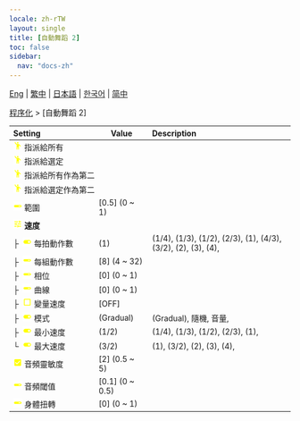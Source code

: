 ```yaml
---
locale: zh-rTW
layout: single
title: [自動舞蹈 2]
toc: false
sidebar:
  nav: "docs-zh"
---
```

[Eng](/dancexr/menu/2025.4/motion/auto_dance_2) | [繁中](/tw/dancexr/menu/2025.4/motion/auto_dance_2) | [日本語](/jp/dancexr/menu/2025.4/motion/auto_dance_2) | [한국어](/kr/dancexr/menu/2025.4/motion/auto_dance_2) | [简中](/zh/dancexr/menu/2025.4/motion/auto_dance_2)

[程序化](../menu#程序化) > [自動舞蹈 2]



| Setting | Value | Description |
| :--- | --- | :--- |
|<nobr> ![motion icon](/images/icon/ic_motion.png)  指派給所有</nobr>|| 
|<nobr> ![motion icon](/images/icon/ic_motion.png)  指派給選定</nobr>|| 
|<nobr> ![motion icon](/images/icon/ic_motion.png)  指派給所有作為第二</nobr>|| 
|<nobr> ![motion icon](/images/icon/ic_motion.png)  指派給選定作為第二</nobr>|| 
|<nobr> ![slider icon](/images/icon/ic_slider.png)  範圍</nobr>| [0.5] (0 ~ 1) | 
|<nobr> ![tune icon](/images/icon/ic_tune.png)  <b>速度</b></nobr>| | 
|<nobr>├&nbsp; ![toggle_on icon](/images/icon/ic_toggle_on.png)  每拍動作數</nobr>| (1) | (1/4), (1/3), (1/2), (2/3), (1), (4/3), (3/2), (2), (3), (4), 
|<nobr>├&nbsp; ![slider icon](/images/icon/ic_slider.png)  每組動作數</nobr>| [8] (4 ~ 32) | 
|<nobr>├&nbsp; ![slider icon](/images/icon/ic_slider.png)  相位</nobr>| [0] (0 ~ 1) | 
|<nobr>├&nbsp; ![slider icon](/images/icon/ic_slider.png)  曲線</nobr>| [0] (0 ~ 1) | 
|<nobr>├&nbsp; ![check_off icon](/images/icon/ic_check_off.png)  變量速度</nobr>| [OFF] | 
|<nobr>├&nbsp; ![toggle_on icon](/images/icon/ic_toggle_on.png)  模式</nobr>| (Gradual) | (Gradual), 隨機, 音量, 
|<nobr>├&nbsp; ![toggle_on icon](/images/icon/ic_toggle_on.png)  最小速度</nobr>| (1/2) | (1/4), (1/3), (1/2), (2/3), (1), 
|<nobr>└&nbsp; ![toggle_on icon](/images/icon/ic_toggle_on.png)  最大速度</nobr>| (3/2) | (1), (3/2), (2), (3), (4), 
|<nobr> ![check_on icon](/images/icon/ic_check_on.png)  音頻靈敏度</nobr>| [2] (0.5 ~ 5) | 
|<nobr> ![slider icon](/images/icon/ic_slider.png)  音頻閾值</nobr>| [0.1] (0 ~ 0.5) | 
|<nobr> ![slider icon](/images/icon/ic_slider.png)  身體扭轉</nobr>| [0] (0 ~ 1) | 
